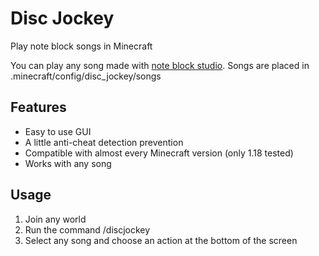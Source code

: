 # Disc Jockey
 Play note block songs in Minecraft
 
 You can play any song made with [note block studio](https://opennbs.org/).
 Songs are placed in .minecraft/config/disc_jockey/songs
 
 ## Features
 - Easy to use GUI
 - A little anti-cheat detection prevention
 - Compatible with almost every Minecraft version (only 1.18 tested)
 - Works with any song

## Usage
 1. Join any world
 2. Run the command /discjockey
 3. Select any song and choose an action at the bottom of the screen
